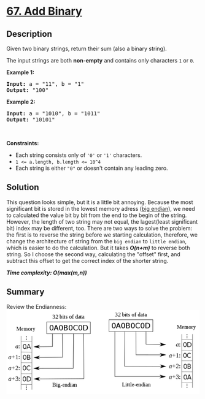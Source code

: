 # [67. Add Binary](https://leetcode.com/problems/add-binary/)

## Description

<div class="content__u3I1 question-content__JfgR"><div><p>Given two binary strings, return their sum (also a binary string).</p>

<p>The input strings are both <strong>non-empty</strong> and contains only characters <code>1</code> or&nbsp;<code>0</code>.</p>

<p><strong>Example 1:</strong></p>

<pre><strong>Input:</strong> a = "11", b = "1"
<strong>Output:</strong> "100"</pre>

<p><strong>Example 2:</strong></p>

<pre><strong>Input:</strong> a = "1010", b = "1011"
<strong>Output:</strong> "10101"</pre>

<p>&nbsp;</p>
<p><strong>Constraints:</strong></p>

<ul>
	<li>Each string consists only of <code>'0'</code> or <code>'1'</code> characters.</li>
	<li><code>1 &lt;= a.length, b.length &lt;= 10^4</code></li>
	<li>Each string is either <code>"0"</code> or doesn't contain any leading zero.</li>
</ul>
</div></div>

## Solution
This question looks simple, but it is a little bit annoying. Because the most significant bit is stored in the lowest memory adress ([big endian](https://en.wikipedia.org/wiki/Endianness)), we need to calculated the value bit by bit from the end to the begin of the string. However, the length of two string may not equal, the lagest(least significant bit) index may be different, too. There are two ways to solve the problem: the first is to reverse the string before we starting calculation, therefore, we change the architecture of string from the `big endian` to `little endian`, which is easier to do the calculation. But it takes _**O(n+m)**_ to reverse both string. So I choose the second way, calculating the "offset" first, and subtract this offset to get the correct index of the shorter string.

_**Time complexity: O(max(m,n))**_

## Summary
Review the Endianness:
![endianness](./img/endianness.png)
